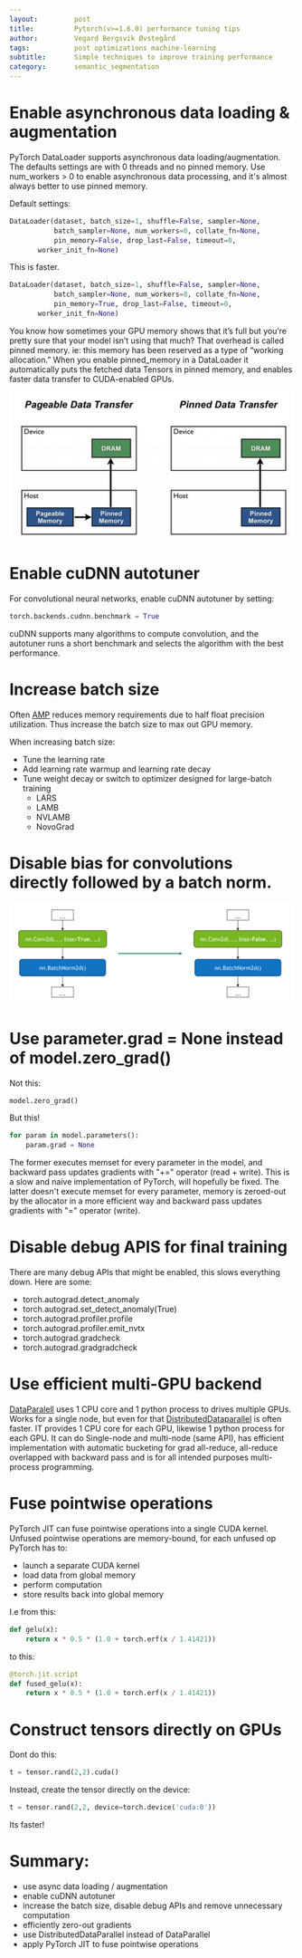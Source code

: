 ```yaml
---
layout:     	post
title:     		Pytorch(v>=1.6.0) performance tuning tips
author:     	Vegard Bergsvik Øvstegård
tags:           post optimizations machine-learning
subtitle:    	Simple techniques to improve training performance
category:       semantic_segmentation
---
```


# Enable asynchronous data loading & augmentation
PyTorch DataLoader supports asynchronous data loading/augmentation.
The defaults settings are with 0 threads and no pinned memory.
Use num_workers > 0 to enable asynchronous data processing, and it's almost always better to use
pinned memory.

Default settings:
```python
DataLoader(dataset, batch_size=1, shuffle=False, sampler=None,
           batch_sampler=None, num_workers=0, collate_fn=None,
           pin_memory=False, drop_last=False, timeout=0,
       worker_init_fn=None)
```
This is faster.
```python
DataLoader(dataset, batch_size=1, shuffle=False, sampler=None,
           batch_sampler=None, num_workers=8, collate_fn=None,
           pin_memory=True, drop_last=False, timeout=0,
       worker_init_fn=None)
```

You know how sometimes your GPU memory shows that it’s full but you’re pretty sure that your model 
isn’t using that much? That overhead is called pinned memory. ie: this memory has been reserved as a type of “working allocation.”
When you enable pinned_memory in a DataLoader it automatically puts the fetched data Tensors in pinned memory, and enables faster data transfer to CUDA-enabled GPUs.

![Pinned memory](/img/pinned_memory.png)

# Enable cuDNN autotuner
For convolutional neural networks, enable cuDNN autotuner by setting:
```python
torch.backends.cudnn.benchmark = True
```
cuDNN supports many algorithms to compute convolution, and the autotuner runs a short benchmark and selects the algorithm with the best performance.

# Increase batch size
Often [AMP](https://pytorch.org/docs/stable/amp.html) reduces memory requirements due to half float precision utilization.
Thus increase the batch size to max out GPU memory.

When increasing batch size: 
* Tune the learning rate
* Add learning rate warmup and learning rate decay 
* Tune weight decay or switch to optimizer designed for large-batch training
    * LARS
    * LAMB
    * NVLAMB
    * NovoGrad

# Disable bias for convolutions directly followed by a batch norm.
![Disable bias](/img/bias_conv.png)

# Use parameter.grad = None instead of model.zero_grad()
Not this:
```python
model.zero_grad()
```
But this!
```python
for param in model.parameters():
    param.grad = None
```

The former executes memset for every parameter in the model, and backward pass updates gradients with
"+=" operator (read + write). This is a slow and naive implementation of PyTorch, will hopefully be
fixed. The latter doesn't execute memset for every parameter, memory is zeroed-out by the allocator in a more efficient way
and backward pass updates gradients with "=" operator (write).

# Disable debug APIS for final training
There are many debug APIs that might be enabled, this slows everything down. Here are some:
* torch.autograd.detect_anomaly
* torch.autograd.set_detect_anomaly(True)
* torch.autograd.profiler.profile
* torch.autograd.profiler.emit_nvtx
* torch.autograd.gradcheck
* torch.autograd.gradgradcheck

# Use efficient multi-GPU backend
[DataParalell](https://pytorch.org/docs/stable/generated/torch.nn.DataParallel.html) uses 1 CPU core
and 1 python process to drives multiple GPUs.
Works for a single node, but even for that
[DistributedDataparallel](https://pytorch.org/docs/stable/generated/torch.nn.parallel.DistributedDataParallel.html)
is often faster. IT provides 1 CPU core for each GPU, likewise 1 python process for each GPU. It can do Single-node and multi-node (same API),
has efficient implementation with automatic bucketing for grad all-reduce, all-reduce overlapped with backward pass
and is for all intended purposes multi-process programming.

# Fuse pointwise operations
PyTorch JIT can fuse pointwise operations into a single CUDA kernel.
Unfused pointwise operations are memory-bound, for each unfused op PyTorch has to:
* launch a separate CUDA kernel
* load data from global memory
* perform computation
* store results back into global memory

I.e from this:
```python
def gelu(x):
    return x * 0.5 * (1.0 + torch.erf(x / 1.41421))
```
to this:
```python
@torch.jit.script
def fused_gelu(x):
    return x * 0.5 * (1.0 + torch.erf(x / 1.41421))
```

# Construct tensors directly on GPUs
Dont do this:
```python
t = tensor.rand(2,2).cuda()
```
Instead, create the tensor directly on the device:
```python
t = tensor.rand(2,2, device=torch.device('cuda:0'))
```
Its faster!

# Summary:
*  use async data loading / augmentation
*  enable cuDNN autotuner
*  increase the batch size, disable debug APIs and remove unnecessary computation
*  efficiently zero-out gradients
*  use DistributedDataParallel instead of DataParallel
*  apply PyTorch JIT to fuse pointwise operations
